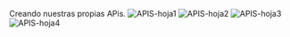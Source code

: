 Creando nuestras propias APis.
![APIS-hoja1](https://user-images.githubusercontent.com/106055361/195245400-aac14ced-cfba-4557-b77c-a019b650e750.jpg)
![APIS-hoja2](https://user-images.githubusercontent.com/106055361/195245422-9ad00a27-aa89-4752-af4f-acd46a8dae4c.jpg)
![APIS-hoja3](https://user-images.githubusercontent.com/106055361/195245428-bb5fe3e6-f843-4ddb-a3dd-980ab88299ea.jpg)
![APIS-hoja4](https://user-images.githubusercontent.com/106055361/195245436-dbac70eb-1a30-442e-923b-299c82a60898.jpg)
